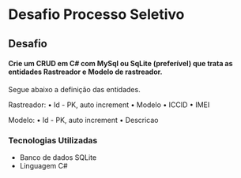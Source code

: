 # Desafio Processo Seletivo

## Desafio

#### Crie um CRUD em C# com MySql ou SqLite (preferível) que trata as entidades Rastreador e Modelo de rastreador.
Segue abaixo a definição das entidades.

Rastreador:
•	Id - PK, auto increment
•	Modelo
•	ICCID
•	IMEI

Modelo:
•	Id - PK, auto increment
•	Descricao



### Tecnologias Utilizadas
- Banco de dados SQLite
- Linguagem C#
